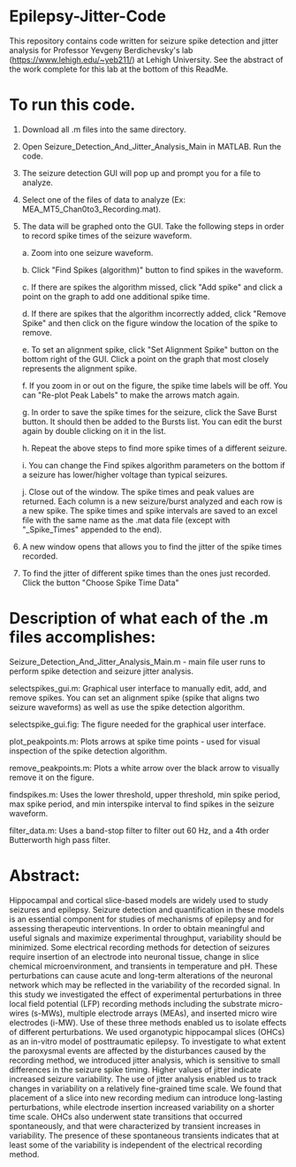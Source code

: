 # Epilepsy-Jitter-Code

This repository contains code written for seizure spike detection and jitter analysis for Professor Yevgeny Berdichevsky's lab (https://www.lehigh.edu/~yeb211/) at Lehigh University. See the abstract of the work complete for this lab at the bottom of this ReadMe.


# To run this code. 

1. Download all .m files into the same directory.

2. Open Seizure_Detection_And_Jitter_Analysis_Main in MATLAB. Run the code.

3. The seizure detection GUI will pop up and prompt you for a file to analyze. 

4. Select one of the files of data to analyze (Ex: MEA_MT5_Chan0to3_Recording.mat).

5. The data will be graphed onto the GUI. Take the following steps in order to record spike times of the seizure waveform.

    a. Zoom into one seizure waveform.

    b. Click "Find Spikes (algorithm)" button to find spikes in the waveform.

    c. If there are spikes the algorithm missed, click "Add spike" and click a point on the graph to add one additional spike time.

    d. If there are spikes that the algorithm incorrectly added, click "Remove Spike" and then click on the figure window the location of the spike to remove. 

    e. To set an alignment spike, click "Set Alignment Spike" button on the bottom right of the GUI. Click a point on the graph that most closely represents the alignment spike.

    f. If you zoom in or out on the figure, the spike time labels will be off. You can "Re-plot Peak Labels" to make the arrows match again.

    g. In order to save the spike times for the seizure, click the Save Burst button. It should then be added to the Bursts list. You can edit the burst again by double            clicking on it in the list. 

    h. Repeat the above steps to find more spike times of a different seizure.

    i. You can change the Find spikes algorithm parameters on the bottom if a seizure has lower/higher voltage than typical seizures.

    j. Close out of the window. The spike times and peak values are returned. Each column is a new seizure/burst analyzed and each row is a new spike. The spike times and spike        intervals are saved to an excel file with the same name as the .mat data file (except with "_Spike_Times" appended to the end).

6. A new window opens that allows you to find the jitter of the spike times recorded.

7. To find the jitter of different spike times than the ones just recorded. Click the button "Choose Spike Time Data"


# Description of what each of the .m files accomplishes:

Seizure_Detection_And_Jitter_Analysis_Main.m - main file user runs to perform spike detection and seizure jitter analysis.

selectspikes_gui.m: Graphical user interface to manually edit, add, and remove spikes. You can set an alignment spike (spike that aligns two seizure waveforms) as well as use the spike detection algorithm.

selectspike_gui.fig: The figure needed for the graphical user interface.

plot_peakpoints.m: Plots arrows at spike time points - used for visual inspection of the spike detection algorithm.

remove_peakpoints.m: Plots a white arrow over the black arrow to visually remove it on the figure.

findspikes.m: Uses the lower threshold, upper threshold, min spike period, max spike period, and min interspike interval to find spikes in the seizure waveform.

filter_data.m: Uses a band-stop filter to filter out 60 Hz, and a 4th order Butterworth high pass filter.


# Abstract:

Hippocampal and cortical slice-based models are widely used to study seizures and epilepsy. Seizure detection and quantification in these
models is an essential component for studies of mechanisms of epilepsy and for assessing therapeutic interventions. In order to obtain meaningful and
useful signals and maximize experimental throughput, variability should be minimized. Some electrical recording methods for detection of seizures
require insertion of an electrode into neuronal tissue, change in slice chemical microenvironment, and transients in temperature and pH. These
perturbations can cause acute and long-term alterations of the neuronal network which may be reflected in the variability of the recorded signal. In
this study we investigated the effect of experimental perturbations in three local field potential (LFP) recording methods including the substrate
micro-wires (s-MWs), multiple electrode arrays (MEAs), and inserted micro wire electrodes (i-MW). Use of these three methods enabled us to
isolate effects of different perturbations. We used organotypic hippocampal slices (OHCs) as an in-vitro model of posttraumatic epilepsy. To
investigate to what extent the paroxysmal events are affected by the disturbances caused by the recording method, we introduced jitter analysis,
which is sensitive to small differences in the seizure spike timing. Higher values of jitter indicate increased seizure variability. The use of jitter
analysis enabled us to track changes in variability on a relatively fine-grained time scale. We found that placement of a slice into new recording
medium can introduce long-lasting perturbations, while electrode insertion increased variability on a shorter time scale. OHCs also underwent state
transitions that occurred spontaneously, and that were characterized by transient increases in variability. The presence of these spontaneous transients
indicates that at least some of the variability is independent of the electrical recording method.

